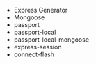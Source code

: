 - Express Generator
- Mongoose
- passport
- passport-local
- passport-local-mongoose
- express-session
- connect-flash

